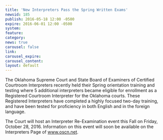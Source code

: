 ```yaml
---
title: 'New Interpreters Pass the Spring Written Exams'
newsid: 185
publish: 2016-05-18 12:00 -0500
expire: 2016-06-01 12:00 -0500
system: 
feature: 
category: 
news: true
carousel: false
link: 
carousel_expire: 
carousel_content: 
layout: default
---
```

<p>The Oklahoma Supreme Court and State Board of Examiners of Certified Courtroom Interpreters recently held their Spring orientation training and testing where 5 additional interpreters became eligible for enrollment as a Registered Courtroom Interpreter for the Oklahoma courts.  These Registered Interpreters have completed a highly focused two-day training, and have been tested for proficiency in both English and in the foreign language.</p>
<p>The Court will host an Interpreter Re-Examination event this Fall on Friday, October  28, 2016.  Information on this event will soon be available on the Interpreters Page of <a href="http://www.oscn.net" target="_blank">www.oscn.net</a>.</p>